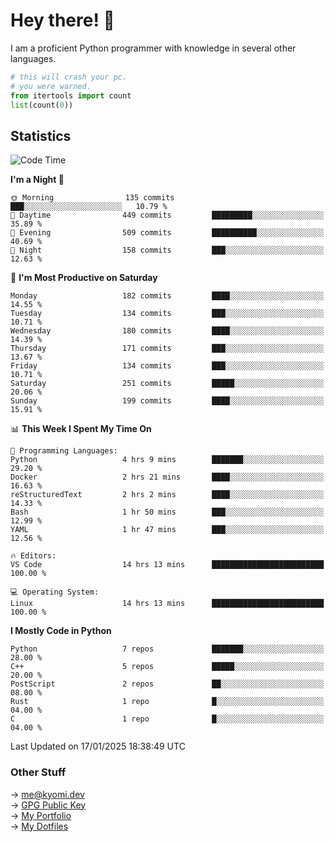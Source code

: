 # Hey there! 👋

I am a proficient Python programmer with knowledge in several other languages.

```py
# this will crash your pc.
# you were warned.
from itertools import count
list(count(0))
```

## Statistics
<!--START_SECTION:waka-->
![Code Time](http://img.shields.io/badge/Code%20Time-1%2C691%20hrs%204%20mins-blue)

**I'm a Night 🦉** 

```text
🌞 Morning                135 commits         ███░░░░░░░░░░░░░░░░░░░░░░   10.79 % 
🌆 Daytime                449 commits         █████████░░░░░░░░░░░░░░░░   35.89 % 
🌃 Evening                509 commits         ██████████░░░░░░░░░░░░░░░   40.69 % 
🌙 Night                  158 commits         ███░░░░░░░░░░░░░░░░░░░░░░   12.63 % 
```
📅 **I'm Most Productive on Saturday** 

```text
Monday                   182 commits         ████░░░░░░░░░░░░░░░░░░░░░   14.55 % 
Tuesday                  134 commits         ███░░░░░░░░░░░░░░░░░░░░░░   10.71 % 
Wednesday                180 commits         ████░░░░░░░░░░░░░░░░░░░░░   14.39 % 
Thursday                 171 commits         ███░░░░░░░░░░░░░░░░░░░░░░   13.67 % 
Friday                   134 commits         ███░░░░░░░░░░░░░░░░░░░░░░   10.71 % 
Saturday                 251 commits         █████░░░░░░░░░░░░░░░░░░░░   20.06 % 
Sunday                   199 commits         ████░░░░░░░░░░░░░░░░░░░░░   15.91 % 
```


📊 **This Week I Spent My Time On** 

```text
💬 Programming Languages: 
Python                   4 hrs 9 mins        ███████░░░░░░░░░░░░░░░░░░   29.20 % 
Docker                   2 hrs 21 mins       ████░░░░░░░░░░░░░░░░░░░░░   16.63 % 
reStructuredText         2 hrs 2 mins        ████░░░░░░░░░░░░░░░░░░░░░   14.33 % 
Bash                     1 hr 50 mins        ███░░░░░░░░░░░░░░░░░░░░░░   12.99 % 
YAML                     1 hr 47 mins        ███░░░░░░░░░░░░░░░░░░░░░░   12.56 % 

🔥 Editors: 
VS Code                  14 hrs 13 mins      █████████████████████████   100.00 % 

💻 Operating System: 
Linux                    14 hrs 13 mins      █████████████████████████   100.00 % 
```

**I Mostly Code in Python** 

```text
Python                   7 repos             ███████░░░░░░░░░░░░░░░░░░   28.00 % 
C++                      5 repos             █████░░░░░░░░░░░░░░░░░░░░   20.00 % 
PostScript               2 repos             ██░░░░░░░░░░░░░░░░░░░░░░░   08.00 % 
Rust                     1 repo              █░░░░░░░░░░░░░░░░░░░░░░░░   04.00 % 
C                        1 repo              █░░░░░░░░░░░░░░░░░░░░░░░░   04.00 % 
```




 Last Updated on 17/01/2025 18:38:49 UTC
<!--END_SECTION:waka-->

### Other Stuff

→ [me@kyomi.dev](mailto:me@kyomi.dev)\
→ [GPG Public Key](https://github.com/bitterteriyaki.gpg)\
→ [My Portfolio](https://kyomi.dev)\
→ [My Dotfiles](https://github.com/bitterteriyaki/dotfiles)
